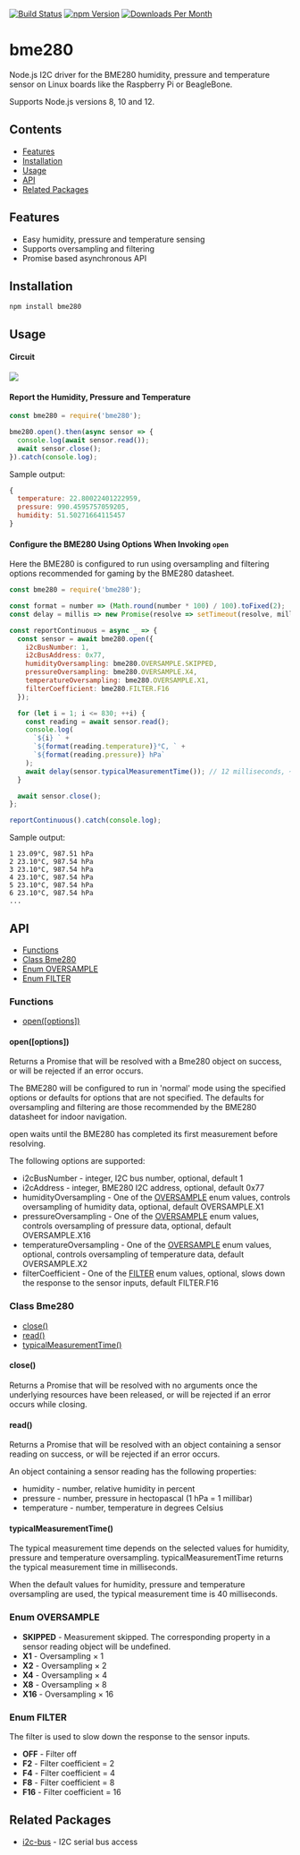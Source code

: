 [![Build Status](https://travis-ci.org/fivdi/bme280.svg?branch=master)](https://travis-ci.org/fivdi/bme280)
[![npm Version](http://img.shields.io/npm/v/bme280.svg)](https://www.npmjs.com/package/bme280)
[![Downloads Per Month](http://img.shields.io/npm/dm/bme280.svg)](https://www.npmjs.com/package/bme280)

# bme280

Node.js I2C driver for the BME280 humidity, pressure and temperature sensor on
Linux boards like the Raspberry Pi or BeagleBone.

Supports Node.js versions 8, 10 and 12.

## Contents

 * [Features](#features)
 * [Installation](#installation)
 * [Usage](#usage)
 * [API](#api)
 * [Related Packages](#related-packages)

## Features

 * Easy humidity, pressure and temperature sensing
 * Supports oversampling and filtering
 * Promise based asynchronous API

## Installation

```
npm install bme280
```

## Usage

#### Circuit

![](doc/bme280-pi.png)

#### Report the Humidity, Pressure and Temperature
```js
const bme280 = require('bme280');

bme280.open().then(async sensor => {
  console.log(await sensor.read());
  await sensor.close();
}).catch(console.log);
```

Sample output:
```js
{
  temperature: 22.80022401222959,
  pressure: 990.4595757059205,
  humidity: 51.50271664115457
}
```
#### Configure the BME280 Using Options When Invoking `open`
Here the BME280 is configured to run using oversampling and filtering
options recommended for gaming by the BME280 datasheet.

```js
const bme280 = require('bme280');

const format = number => (Math.round(number * 100) / 100).toFixed(2);
const delay = millis => new Promise(resolve => setTimeout(resolve, millis));

const reportContinuous = async _ => {
  const sensor = await bme280.open({
    i2cBusNumber: 1,
    i2cBusAddress: 0x77,
    humidityOversampling: bme280.OVERSAMPLE.SKIPPED,
    pressureOversampling: bme280.OVERSAMPLE.X4,
    temperatureOversampling: bme280.OVERSAMPLE.X1,
    filterCoefficient: bme280.FILTER.F16
  });

  for (let i = 1; i <= 830; ++i) {
    const reading = await sensor.read();
    console.log(
      `${i} ` +
      `${format(reading.temperature)}°C, ` +
      `${format(reading.pressure)} hPa`
    );
    await delay(sensor.typicalMeasurementTime()); // 12 milliseconds, ~83Hz
  }

  await sensor.close();
};

reportContinuous().catch(console.log);
```

Sample output:
```
1 23.09°C, 987.51 hPa
2 23.10°C, 987.54 hPa
3 23.10°C, 987.54 hPa
4 23.10°C, 987.54 hPa
5 23.10°C, 987.54 hPa
6 23.10°C, 987.54 hPa
...
```
## API

- [Functions](#functions)
- [Class Bme280](#class-bme280)
- [Enum OVERSAMPLE](#enum-oversample)
- [Enum FILTER](#enum-filter)

### Functions

- [open([options])](#openoptions)

#### open([options])
Returns a Promise that will be resolved with a Bme280 object on success, or
will be rejected if an error occurs.

The BME280 will be configured to run in 'normal' mode using the specified
options or defaults for options that are not specified. The defaults for
oversampling and filtering are those recommended by the BME280 datasheet
for indoor navigation.

open waits until the BME280 has completed its first measurement before
resolving.

The following options are supported:
- i2cBusNumber - integer, I2C bus number, optional, default 1
- i2cAddress - integer, BME280 I2C address, optional, default 0x77
- humidityOversampling - One of the [OVERSAMPLE](#enum-oversample) enum
values, controls oversampling of humidity data, optional, default
OVERSAMPLE.X1
- pressureOversampling - One of the [OVERSAMPLE](#enum-oversample) enum
values, controls oversampling of pressure data, optional, default
OVERSAMPLE.X16
- temperatureOversampling - One of the [OVERSAMPLE](#enum-oversample) enum
values, optional, controls oversampling of temperature data, default
OVERSAMPLE.X2
- filterCoefficient - One of the [FILTER](#enum-filter) enum values, optional,
slows down the response to the sensor inputs, default FILTER.F16

### Class Bme280

- [close()](#close)
- [read()](#read)
- [typicalMeasurementTime()](#typicalmeasurementtime)

#### close()
Returns a Promise that will be resolved with no arguments once the underlying
resources have been released, or will be rejected if an error occurs while
closing.

#### read()
Returns a Promise that will be resolved with an object containing a sensor
reading on success, or will be rejected if an error occurs.

An object containing a sensor reading has the following properties:
- humidity - number, relative humidity in percent
- pressure - number, pressure in hectopascal (1 hPa = 1 millibar)
- temperature - number, temperature in degrees Celsius

#### typicalMeasurementTime()
The typical measurement time depends on the selected values for humidity,
pressure and temperature oversampling. typicalMeasurementTime returns the
typical measurement time in milliseconds.

When the default values for humidity, pressure and temperature oversampling
are used, the typical measurement time is 40 milliseconds.

### Enum OVERSAMPLE

- **SKIPPED** - Measurement skipped. The corresponding property in a sensor
reading object will be undefined.
- **X1** - Oversampling × 1
- **X2** - Oversampling × 2
- **X4** - Oversampling × 4
- **X8** - Oversampling × 8
- **X16** - Oversampling × 16

### Enum FILTER

The filter is used to slow down the response to the sensor inputs.

- **OFF** - Filter off
- **F2** - Filter coefficient = 2
- **F4** - Filter coefficient = 4
- **F8** - Filter coefficient = 8
- **F16** - Filter coefficient = 16

## Related Packages

- [i2c-bus](https://github.com/fivdi/i2c-bus) - I2C serial bus access

